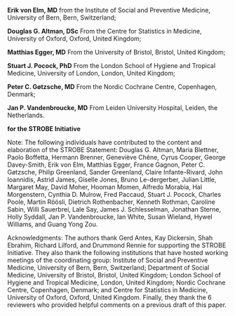 **Erik von Elm, MD** from the Institute of Social and Preventive Medicine, University of Bern, Bern, Switzerland;

**Douglas G. Altman, DSc** From the Centre for Statistics in Medicine, University of Oxford, Oxford, United Kingdom;

**Matthias Egger, MD** From the University of Bristol, Bristol, United Kingdom;

**Stuart J. Pocock, PhD** From the London School of Hygiene and Tropical Medicine, University of London, London, United Kingdom;

**Peter C. Gøtzsche, MD** From the Nordic Cochrane Centre, Copenhagen, Denmark;

**Jan P. Vandenbroucke, MD** From Leiden University Hospital, Leiden, the Netherlands.

**for the STROBE Initiative**

Note: The following individuals have contributed to the content and elaboration of the STROBE Statement: Douglas G. Altman, Maria Blettner, Paolo Boffetta, Hermann Brenner, Geneviève Chêne, Cyrus Cooper, George Davey-Smith, Erik von Elm, Matthias Egger, France Gagnon, Peter C. Gøtzsche, Philip Greenland, Sander Greenland, Claire Infante-Rivard, John Ioannidis, Astrid James, Giselle Jones, Bruno Le-dergerber, Julian Little, Margaret May, David Moher, Hooman Momen, Alfredo Morabia, Hal Morgenstern, Cynthia D. Mulrow, Fred Paccaud, Stuart J. Pocock, Charles Poole, Martin Röösli, Dietrich Rothenbacher, Kenneth Rothman, Caroline Sabin, Willi Sauerbrei, Lale Say, James J. Schlesselman, Jonathan Sterne, Holly Syddall, Jan P. Vandenbroucke, Ian White, Susan Wieland, Hywel Williams, and Guang Yong Zou.

Acknowledgments: The authors thank Gerd Antes, Kay Dickersin, Shah Ebrahim, Richard Lilford, and Drummond Rennie for supporting the STROBE Initiative. They also thank the following institutions that have hosted working meetings of the coordinating group: Institute of Social and Preventive Medicine, University of Bern, Bern, Switzerland; Department of Social Medicine, University of Bristol, Bristol, United Kingdom; London School of Hygiene and Tropical Medicine, London, United Kingdom; Nordic Cochrane Centre, Copenhagen, Denmark; and Centre for Statistics in Medicine, University of Oxford, Oxford, United Kingdom. Finally, they thank the 6 reviewers who provided helpful comments on a previous draft of this paper.

